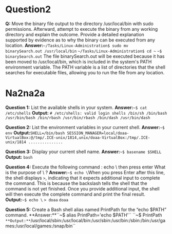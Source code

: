 # Question2
**Q:** Move the binary file output to the directory /usr/local/bin with sudo permissions. Afterward, attempt to execute the binary from any working directory and explain the outcome. Provide a detailed explanation supported by evidence as to why the binary can be executed from any location.
**Answer:**``~/Tasks/Linux-Administration$ sudo mv binarySearch.out /usr/local/bin`` ``~/Tasks/Linux-Administration$ cd ~`` ``~$ binarySearch.out`` The file binarySearch.out will be executed because it has been moved to /usr/local/bin, which is included in the system's PATH environment variable. The PATH variable is a list of directories that the shell searches for executable files, allowing you to run the file from any location.

# Na2na2a
**Question 1:** List the available shells in your system.
**Answer:**``~$ cat /etc/shells`` **Output:** ``# /etc/shells: valid login shells /bin/sh /bin/bash /usr/bin/bash /bin/rbash /usr/bin/rbash /bin/dash /usr/bin/dash``

**Question 2:** List the environment variables in your current shell.
**Answer:**``~$ env`` **Output:**``SHELL=/bin/bash SESSION_MANAGER=local/doaa-VirtualBox:@/tmp/.ICE-unix/1814,unix/doaa-VirtualBox:/tmp/.ICE-unix/1814 ...............``

**Question 3:** Display your current shell name.
**Answer:**``~$ basename $SHELL`` **Output:** ``bash``

**Question 4:** Execute the following command : echo \ then press enter What is the purpose of \ ?
**Answer:**``~$ echo \``When you press Enter after this line, the shell displays ``>``, indicating that it expects additional input to complete the command. This is because the backslash tells the shell that the command is not yet finished. Once you provide additional input, the shell will then execute the complete command and print the final result.
**Output:**``~$ echo \`` ``> doaa`` ``doaa`` 

**Question 5:** Create a Bash shell alias named PrintPath for the “echo $PATH” command.
**Answer:**``~$ alias PrintPath='echo $PATH'`` ``~$ PrintPath`` **Output:**``/usr/local/sbin:/usr/local/bin:/usr/sbin:/usr/bin:/sbin:/bin:/usr/games:/usr/local/games:/snap/bin``


